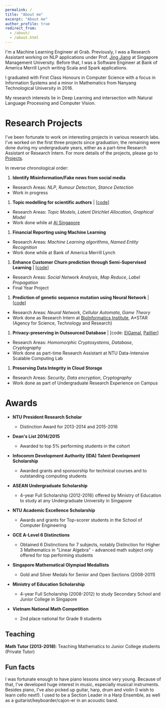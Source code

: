 ```yaml
---
permalink: /
title: "About me"
excerpt: "About me"
author_profile: true
redirect_from:
  - /about/
  - /about.html
---
```


I'm a Machine Learning Engineer at Grab.
Previously, I was a Research Assistant working on NLP applications under Prof. [Jing Jiang](http://www.mysmu.edu/faculty/jingjiang/) at Singapore Management University.
Before that, I was a Software Engineer at Bank of America Merrill Lynch writing Scala and Spark applications.

I graduated with First Class Honours in Computer Science with a focus in Information Systems and a minor in Mathematics from Nanyang Technological University in 2016.
<!-- After graduation, I spent 1.5 years as a software engineer in an investment bank, building ETL data pipeline systems,
while heading a Machine Learning interest group.  -->

<!-- I have a deep interest for Mathematics and would love to do research in the intersection of Math and Computer Science. -->
My research interests lie in Deep Learning and intersection with Natural Language Processing and Computer Vision.


Research Projects
=================

I've been fortunate to work on interesting projects in various research labs.
I've worked on the first three projects since graduation; the remaining were done during
my undergraduate years,
either as a part-time Research Assistant or Research Intern. For more details of the projects, please go to [Projects](https://tramanh06.github.io/projects/).

In reverse chronological order:

1. **Identify Misinformation/Fake news from social media**
  * Research Areas: *NLP*, *Rumour Detection*, *Stance Detection*
  * Work in progress

1. **Topic modelling for scientific authors**  \|  [[code](https://github.com/tramanh06/rpms)]
  * Research Areas: *Topic Models*, *Latent Dirichlet Allocation*, *Graphical Model*
  * Work done while at [AI Singapore](https://www.aisingapore.org/)

1. **Financial Reporting using Machine Learning**
  * Research Areas: *Machine Learning algorithms*, *Named Entity Recognition*
  * Work done while at Bank of America Merrill Lynch

1. **Enhance Customer Churn prediction through Semi-Supervised Learning**  \|  [[code](https://github.com/tramanh06/CDR-analysis)]
  * Research Areas: *Social Network Analysis*, *Map Reduce*, *Label Propagation*
  * Final Year Project

1. **Prediction of genetic sequence mutation using Neural Network**  \|  [[code](https://github.com/tramanh06/HIV-DNA-neural-network)]
  * Research Areas: *Neural Network*, *Cellular Automata*, *Game Theory*
  * Work done as Research Intern at [BioInformatics Institute](http://www.bii.a-star.edu.sg/), A\*STAR (Agency for Science, Technology and Research)

1. **Privacy-preserving in Outsourced Database**  \|  [code: [ElGamal](https://github.com/bazzilic/ElGamalExt), [Paillier](https://github.com/bazzilic/PaillierExt)]
  * Research Areas: *Homomorphic Cryptosystems*, *Database*, *Cryptography*
  * Work done as part-time Research Assistant at NTU Data-Intensive Scalable Computing Lab

1. **Preserving Data Integrity in Cloud Storage**
  * Research Areas: *Security*, *Data encryption*, *Cryptography*
  * Work done as part of Undergraduate Research Experience on Campus


Awards
======
* **NTU President Research Scholar**
  * Distinction Award for 2013-2014 and 2015-2016

* **Dean's List 2014/2015**
  * Awarded to top 5% performing students in the cohort

* **Infocomm Development Authority (IDA) Talent Development Scholarship**
  * Awarded grants and sponsorship for technical courses and to outstanding computing students

* **ASEAN Undergraduate Scholarship**
  * 4-year Full Scholarship (2012-2016) offered by Ministry of Education to study at any Undergraduate University in Singapore

* **NTU Academic Excellence Scholarship**
  * Awards and grants for Top-scorer students in the School of Computer Engineering

* **GCE A-Level 6 Distinctions**
  * Obtained 6 Distinctions for 7 subjects, notably Distinction for Higher 3 Mathematics in "Linear Algebra" - advanced math subject only offered for top performing students

* **Singapore Mathematical Olympiad Medallists**
  * Gold and Silver Medals for Senior and Open Sections (2008-2011)

* **Ministry of Education Scholarship**
  * 4-year Full Scholarship (2008-2012) to study Secondary School and Junior College in Singapore

* **Vietnam National Math Competition**
  * 2nd place national for Grade 9 students



Teaching
--------
**Math Tutor (2013-2018)**: Teaching Mathematics to Junior College students (Private Tutor)
<!-- Around Year 2 of my university year, I started missing doing Math a lot. There weren't that many Math-heavy courses in CS curriculum, and I haven't embarked on a Math minor by then. So I decided to teach Math to High School students as a way to keep my Math solving skills abreast.
Since then, I've taught many Junior College students to prepare for their A-level examinations. It turns out not only do I love solving and thinking in Math, I also greatly enjoy teaching and making Math an easy subject for my students. -->


Fun facts
---------
I was fortunate enough to have piano lessons since very young. Because of that, I've developed huge interest in
music, especially musical instruments. Besides piano, I've also picked up guitar, harp, drum and violin (I wish to learn cello next!).
I used to be a Section Leader in a Harp Ensemble, as well as a guitarist/keyboarder/cajon-er in an acoustic band.
